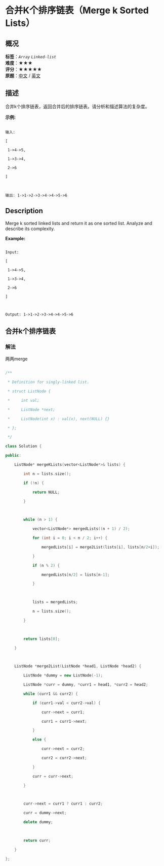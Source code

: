 # 合并K个排序链表（Merge k Sorted Lists）
## 概况
**标签**：*`Array`*  *`Linked-list`*<br>
**难度**：★★★<br>
**评分**：★★★★★<br>
**原题**：[中文](https://leetcode-cn.com/problems/merge-k-sorted-lists) / [英文](https://leetcode.com/problems/merge-k-sorted-lists)
## 描述

合并k个排序链表，返回合并后的排序链表。请分析和描述算法的复杂度。



**示例:**

```

输入:

[

 1->4->5,

 1->3->4,

 2->6

]



输出: 1->1->2->3->4->4->5->6

```



## Description

Merge k sorted linked lists and return it as one sorted list. Analyze and describe its complexity.



**Example:**

```

Input:

[

 1->4->5,

 1->3->4,

 2->6

]



Output: 1->1->2->3->4->4->5->6

```





## 合并k个排序链表

### 解法

两两merge

```c++

/**

 * Definition for singly-linked list.

 * struct ListNode {

 *     int val;

 *     ListNode *next;

 *     ListNode(int x) : val(x), next(NULL) {}

 * };

 */

class Solution {

public:

    ListNode* mergeKLists(vector<ListNode*>& lists) {

        int n = lists.size();

        if (!n) {

            return NULL;

        }

        

        while (n > 1) {

            vector<ListNode*> mergedLists((n + 1) / 2);

            for (int i = 0; i < n / 2; i++) {

                mergedLists[i] = merge2List(lists[i], lists[n/2+i]);

            }

            if (n % 2) {

                mergedLists[n/2] = lists[n-1];

            }

            

            lists = mergedLists;

            n = lists.size();

        }

        

        return lists[0];

    }

    

    ListNode *merge2List(ListNode *head1, ListNode *head2) {

        ListNode *dummy = new ListNode(-1);

        ListNode *curr = dummy, *curr1 = head1, *curr2 = head2;

        while (curr1 && curr2) {

            if (curr1->val < curr2->val) {

                curr->next = curr1;

                curr1 = curr1->next;

            }

            else {

                curr->next = curr2;

                curr2 = curr2->next;

            }

            curr = curr->next;

        }

        

        curr->next = curr1 ? curr1 : curr2;

        curr = dummy->next;

        delete dummy;

        

        return curr;

    }

};

```